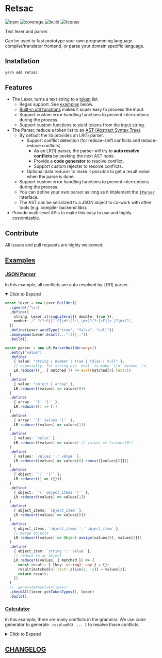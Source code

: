 # Retsac

[![npm](https://img.shields.io/npm/v/retsac?style=flat-square)](https://www.npmjs.com/package/retsac)
![coverage](https://img.shields.io/codecov/c/github/DiscreteTom/retsac?style=flat-square)
![build](https://img.shields.io/github/actions/workflow/status/DiscreteTom/retsac/publish.yml?style=flat-square)
![license](https://img.shields.io/github/license/DiscreteTom/retsac?style=flat-square)

Text lexer and parser.

Can be used to fast prototype your own programming language compiler/translator frontend, or parse your domain specific language.

## Installation

```bash
yarn add retsac
```

## Features

- The Lexer, turns a text string to a [token](https://github.com/DiscreteTom/retsac/blob/main/src/lexer/model.ts) list.
  - Regex support. See [examples](https://github.com/DiscreteTom/retsac#examples) below.
  - [Built-in util functions](https://github.com/DiscreteTom/retsac/blob/main/src/lexer/utils.ts) makes it super easy to process the input.
  - Support custom error handling functions to prevent interruptions during the process.
  - Support custom functions to yield tokens from the input string.
- The Parser, reduce a token list to an [AST (Abstract Syntax Tree)](https://github.com/DiscreteTom/retsac/blob/main/src/parser/ast.ts).
  - By default the lib provides an LR(1) parser.
    - Support conflict detection (for reduce-shift conflicts and reduce-reduce conflicts).
      - As an LR(1) parser, the parser will try to **auto resolve conflicts** by peeking the next AST node.
      - Provide a **code generator** to resolve conflict.
      - Support custom rejecter to resolve conflicts.
    - Optional data reducer to make it possible to get a result value when the parse is done.
  - Support custom error handling functions to prevent interruptions during the process.
  - You can define your own parser as long as it implement the [`IParser`](https://github.com/DiscreteTom/retsac/blob/main/src/parser/model.ts) interface.
  - The AST can be serialized to a JSON object to co-work with other tools (e.g. compiler backend libs).
- Provide multi-level APIs to make this easy to use and highly customizable.

## Contribute

All issues and pull requests are highly welcomed.

## [Examples](https://github.com/DiscreteTom/retsac/tree/main/example)

### [JSON Parser](https://github.com/DiscreteTom/retsac/blob/main/example/json.ts)

In this example, all conflicts are auto resolved by LR(1) parser.

<details open><summary>Click to Expand</summary>

```ts
const lexer = new Lexer.Builder()
  .ignore(/^\s/)
  .define({
    string: Lexer.stringLiteral({ double: true }),
    number: /^-?(?:0|[1-9]\d*)(?:\.\d+)?(?:[eE][+-]?\d+)?/,
  })
  .define(Lexer.wordType("true", "false", "null"))
  .anonymous(Lexer.exact(..."[]{},:"))
  .build();

const parser = new LR.ParserBuilder<any>()
  .entry("value")
  .define(
    { value: "string | number | true | false | null" },
    // especially, for string use `eval` to make `\\n` become `\n`
    LR.reducer((_, { matched }) => eval(matched[0].text!))
  )
  .define(
    { value: "object | array" },
    LR.reducer((values) => values[0])
  )
  .define(
    { array: `'[' ']'` },
    LR.reducer(() => [])
  )
  .define(
    { array: `'[' values ']'` },
    LR.reducer((values) => values[1])
  )
  .define(
    { values: `value` },
    LR.reducer((values) => values) // values => [values[0]]
  )
  .define(
    { values: `values ',' value` },
    LR.reducer((values) => values[0].concat([values[2]]))
  )
  .define(
    { object: `'{' '}'` },
    LR.reducer(() => ({}))
  )
  .define(
    { object: `'{' object_items '}'` },
    LR.reducer((values) => values[1])
  )
  .define(
    { object_items: `object_item` },
    LR.reducer((values) => values[0])
  )
  .define(
    { object_items: `object_items ',' object_item` },
    // merge objects
    LR.reducer((values) => Object.assign(values[0], values[2]))
  )
  .define(
    { object_item: `string ':' value` },
    // reduce to an object
    LR.reducer((values, { matched }) => {
      const result: { [key: string]: any } = {};
      result[matched[0].text!.slice(1, -1)] = values[2];
      return result;
    })
  )
  // .generateResolver(lexer)
  .checkAll(lexer.getTokenTypes(), lexer)
  .build();
```

</details>

### [Calculator](https://github.com/DiscreteTom/retsac/blob/main/example/calculator/core.ts)

In this example, there are many conflicts in the grammar. We use code generator to generate `.resolveRS( ... )` to resolve those conflicts.

<details><summary>Click to Expand</summary>

```ts
const lexer = new Lexer.Builder()
  .ignore(/^\s/)
  .define({
    number: /^[0-9]+(?:\.[0-9]+)?/,
  })
  .anonymous(Lexer.exact(..."+-*/()"))
  .build();

const parser = new LR.ParserBuilder<number>()
  .entry("exp")
  .define(
    { exp: "number" },
    LR.reducer((_, { matched }) => Number(matched[0].text))
  )
  .define(
    { exp: `'-' exp` },
    LR.reducer<number>((values) => -values[1]!)
      .resolveRS({ exp: `exp '+' exp` }, { next: `'+'`, reduce: true })
      .resolveRS({ exp: `exp '-' exp` }, { next: `'-'`, reduce: true })
      .resolveRS({ exp: `exp '*' exp` }, { next: `'*'`, reduce: true })
      .resolveRS({ exp: `exp '/' exp` }, { next: `'/'`, reduce: true })
  )
  .define(
    { exp: `'(' exp ')'` },
    LR.reducer((values) => values[1])
  )
  .define(
    { exp: `exp '+' exp` },
    LR.reducer<number>((values) => values[0]! + values[2]!)
      .resolveRS({ exp: `exp '+' exp` }, { next: `'+'`, reduce: true })
      .resolveRS({ exp: `exp '-' exp` }, { next: `'-'`, reduce: true })
      .resolveRS({ exp: `exp '*' exp` }, { next: `'*'`, reduce: false })
      .resolveRS({ exp: `exp '/' exp` }, { next: `'/'`, reduce: false })
  )
  .define(
    { exp: `exp '-' exp` },
    LR.reducer<number>((values) => values[0]! - values[2]!)
      .resolveRS({ exp: `exp '+' exp` }, { next: `'+'`, reduce: true })
      .resolveRS({ exp: `exp '-' exp` }, { next: `'-'`, reduce: true })
      .resolveRS({ exp: `exp '*' exp` }, { next: `'*'`, reduce: false })
      .resolveRS({ exp: `exp '/' exp` }, { next: `'/'`, reduce: false })
  )
  .define(
    { exp: `exp '*' exp` },
    LR.reducer<number>((values) => values[0]! * values[2]!)
      .resolveRS({ exp: `exp '+' exp` }, { next: `'+'`, reduce: true })
      .resolveRS({ exp: `exp '-' exp` }, { next: `'-'`, reduce: true })
      .resolveRS({ exp: `exp '*' exp` }, { next: `'*'`, reduce: true })
      .resolveRS({ exp: `exp '/' exp` }, { next: `'/'`, reduce: true })
  )
  .define(
    { exp: `exp '/' exp` },
    LR.reducer<number>((values) => values[0]! / values[2]!)
      .resolveRS({ exp: `exp '+' exp` }, { next: `'+'`, reduce: true })
      .resolveRS({ exp: `exp '-' exp` }, { next: `'-'`, reduce: true })
      .resolveRS({ exp: `exp '*' exp` }, { next: `'*'`, reduce: true })
      .resolveRS({ exp: `exp '/' exp` }, { next: `'/'`, reduce: true })
  )
  .checkAll(lexer.getTokenTypes(), lexer, true)
  .build();
```

</details>

## [CHANGELOG](https://github.com/DiscreteTom/retsac/blob/main/CHANGELOG.md)
